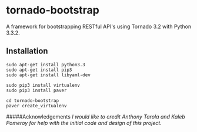 tornado-bootstrap
=================

A framework for bootstrapping RESTful API's using Tornado 3.2 with Python 3.3.2.


Installation
------------

```
sudo apt-get install python3.3
sudo apt-get install pip3
sudo apt-get install libyaml-dev

sudo pip3 install virtualenv
sudo pip3 install paver

cd tornado-bootstrap
paver create_virtualenv
```


#####Acknowledgements
*I would like to credit Anthony Tarola and Kaleb Pomeroy for*
*help with the initial code and design of this project.*
